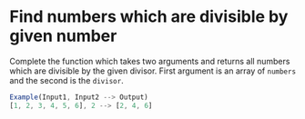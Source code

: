 # Find numbers which are divisible by given number

Complete the function which takes two arguments and returns all numbers which are divisible by the given divisor. First argument is an array of `numbers` and the second is the `divisor`.

```js
Example(Input1, Input2 --> Output)
[1, 2, 3, 4, 5, 6], 2 --> [2, 4, 6]
```
